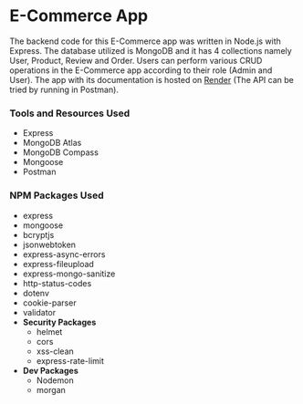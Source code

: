 # E-Commerce App

The backend code for this E-Commerce app was written in Node.js with Express. The database utilized is MongoDB and it has 4 collections namely User, Product, Review and Order. Users can perform various CRUD operations in the E-Commerce app according to their role (Admin and User). The app with its documentation is hosted on [Render](https://ecommerce-app-node-ajit.onrender.com/) (The API can be tried by running in Postman).

### Tools and Resources Used

- Express
- MongoDB Atlas
- MongoDB Compass
- Mongoose
- Postman

### NPM Packages Used

- express
- mongoose
- bcryptjs
- jsonwebtoken
- express-async-errors
- express-fileupload
- express-mongo-sanitize
- http-status-codes
- dotenv
- cookie-parser
- validator
- **Security Packages**
  - helmet
  - cors
  - xss-clean
  - express-rate-limit
- **Dev Packages**
  - Nodemon
  - morgan
